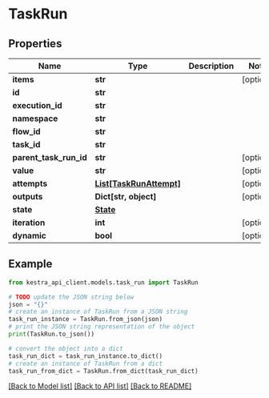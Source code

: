 # TaskRun


## Properties

Name | Type | Description | Notes
------------ | ------------- | ------------- | -------------
**items** | **str** |  | [optional] 
**id** | **str** |  | 
**execution_id** | **str** |  | 
**namespace** | **str** |  | 
**flow_id** | **str** |  | 
**task_id** | **str** |  | 
**parent_task_run_id** | **str** |  | [optional] 
**value** | **str** |  | [optional] 
**attempts** | [**List[TaskRunAttempt]**](TaskRunAttempt.md) |  | [optional] 
**outputs** | **Dict[str, object]** |  | [optional] 
**state** | [**State**](State.md) |  | 
**iteration** | **int** |  | [optional] 
**dynamic** | **bool** |  | [optional] 

## Example

```python
from kestra_api_client.models.task_run import TaskRun

# TODO update the JSON string below
json = "{}"
# create an instance of TaskRun from a JSON string
task_run_instance = TaskRun.from_json(json)
# print the JSON string representation of the object
print(TaskRun.to_json())

# convert the object into a dict
task_run_dict = task_run_instance.to_dict()
# create an instance of TaskRun from a dict
task_run_from_dict = TaskRun.from_dict(task_run_dict)
```
[[Back to Model list]](../README.md#documentation-for-models) [[Back to API list]](../README.md#documentation-for-api-endpoints) [[Back to README]](../README.md)



